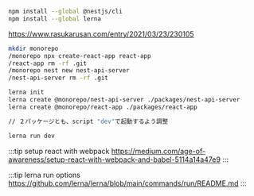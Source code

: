 ```bash
npm install --global @nestjs/cli
npm install --global lerna
```

https://www.rasukarusan.com/entry/2021/03/23/230105

```bash
mkdir monorepo
/monorepo npx create-react-app react-app
/react-app rm -rf .git
/monorepo nest new nest-api-server
/nest-api-server rm -rf .git

lerna init
lerna create @monorepo/nest-api-server ./packages/nest-api-server
lerna create @monorepo/react-app ./packages/react-app

// ２パッケージとも、script "dev"で起動するよう調整

lerna run dev
```

:::tip
setup react with webpack
https://medium.com/age-of-awareness/setup-react-with-webpack-and-babel-5114a14a47e9
:::

:::tip
lerna run options
https://github.com/lerna/lerna/blob/main/commands/run/README.md
:::
